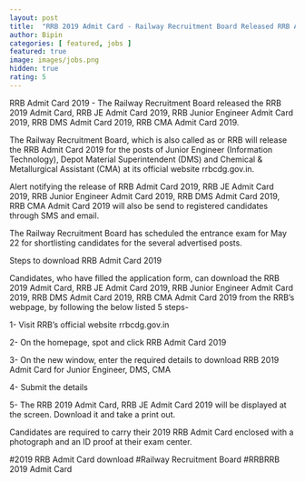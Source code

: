```yaml
---
layout: post
title:  "RRB 2019 Admit Card - Railway Recruitment Board Released RRB Admit Card at rrbcdg.gov.in"
author: Bipin
categories: [ featured, jobs ]
featured: true
image: images/jobs.png
hidden: true
rating: 5
---
```


RRB Admit Card 2019 -  The Railway Recruitment Board released the RRB 2019 Admit Card, RRB JE Admit Card 2019, RRB Junior Engineer Admit Card 2019, RRB DMS Admit Card 2019, RRB CMA Admit Card 2019. 

The Railway Recruitment Board, which is also called as or RRB will release the RRB Admit Card 2019 for the posts of Junior Engineer (Information Technology), Depot Material Superintendent (DMS) and Chemical & Metallurgical Assistant (CMA) at its official website rrbcdg.gov.in. 


Alert notifying the release of RRB Admit Card 2019, RRB JE Admit Card 2019, RRB Junior Engineer Admit Card 2019, RRB DMS Admit Card 2019, RRB CMA Admit Card 2019 will also be send to registered candidates through SMS and email.


The Railway Recruitment Board has scheduled the entrance exam for May 22 for shortlisting candidates for the several advertised posts. 

Steps to download RRB Admit Card 2019

Candidates, who have filled the application form, can download the RRB 2019 Admit Card, RRB JE Admit Card 2019, RRB Junior Engineer Admit Card 2019, RRB DMS Admit Card 2019, RRB CMA Admit Card 2019 from the RRB’s webpage, by following the below listed 5 steps-

1- Visit RRB’s official website rrbcdg.gov.in

2- On the homepage, spot and click RRB Admit Card 2019

3- On the new window, enter the required details to download RRB 2019 Admit Card for Junior Engineer, DMS, CMA

4- Submit the details

5- The RRB 2019 Admit Card, RRB JE Admit Card 2019 will be displayed at the screen. Download it and take a print out.

Candidates are required to carry their 2019 RRB Admit Card enclosed with a photograph and an ID proof at their exam center.


#2019 RRB Admit Card download #Railway Recruitment Board #RRBRRB 2019 Admit Card